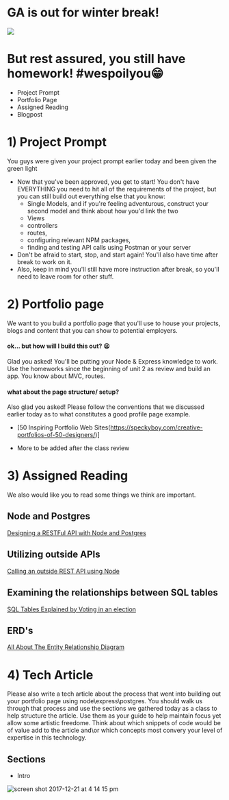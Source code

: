 # GA is out for winter break!

![](https://media.giphy.com/media/3o84sHZ1291qLdjhGU/giphy.gif)

# But rest assured, you still have homework! #wespoilyou:grin:

-  Project Prompt
-  Portfolio Page
-  Assigned Reading
-  Blogpost


# 1) Project Prompt
You guys were given your project prompt earlier today and been given the green light  
- Now that you've been approved, you get to start! You don't have EVERYTHING you need to hit all of the requirements of the project, but you can still build out everything else that you know: 
  - Single Models, and if you're feeling adventurous, construct your second model and think about how you'd link the two 
  - Views 
  - controllers 
  - routes, 
  - configuring relevant NPM packages, 
  - finding and testing API calls using Postman or your server
- Don't be afraid to start, stop, and start again! You'll also have time after break to work on it.
- Also, keep in mind you'll still have more instruction after break, so you'll need to leave room for other stuff.
# 2) Portfolio page 
We want to you build a portfolio page that you'll use to house your projects, blogs and content that you can show to potential employers.

#### ok... but how will I build this out? :frowning:
Glad you asked! You'll be putting your Node & Express knowledge to work. Use the homeworks since the beginning of unit 2 as review and build an app. You know about MVC, routes.

#### what about the page structure/ setup?
Also glad you asked! Please follow the conventions that we discussed earlier today as to what constitutes a good profile page example. 

- [50 Inspiring Portfolio Web Sites(https://speckyboy.com/creative-portfolios-of-50-designers/)]

- More to be added after the class review


# 3) Assigned Reading 

We also would like you to read some things we think are important.  

## Node and Postgres
[Designing a RESTFul API with Node and Postgres](http://mherman.org/blog/2016/03/13/designing-a-restful-api-with-node-and-postgres/#.WjyIWFQ-fR0)

## Utilizing outside APIs
[Calling an outside REST API using Node](https://www.rapiddg.com/blog/calling-rest-api-nodejs-script)

## Examining the relationships between SQL tables 
[SQL Tables Explained by Voting in an election](https://medium.freecodecamp.org/sql-tables-explained-by-voting-in-the-infamous-2016-election-de638dd9db7)

## ERD's
[All About The Entity Relationship Diagram](https://www.smartdraw.com/entity-relationship-diagram/)


### 

# 4) Tech Article

Please also write a tech article about the process that went into building out your portfolio page using node\express\postgres. You should walk us through that process and use the sections we gathered today as a class to help structure the article. Use them as your guide to help maintain focus yet allow some artistic freedome.  Think about which snippets of code would be of value add to the article and\or which concepts most convery your level of expertise in this technology. 

## Sections

- Intro


![screen shot 2017-12-21 at 4 14 15 pm](https://git.generalassemb.ly/storage/user/8723/files/0a739cec-e66a-11e7-9e2d-a97e84b706d4)



